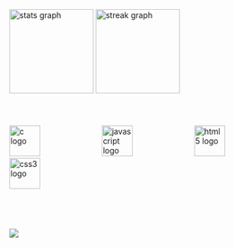 <div align="left">
  <img src="https://github-readme-stats.vercel.app/api?username=zerenay&hide_title=false&hide_rank=false&show_icons=true&include_all_commits=true&count_private=true&disable_animations=false&theme=chartreuse-dark&locale=en&hide_border=true" height="150" alt="stats graph"  />
  <img src="https://streak-stats.demolab.com?user=zerenay&locale=en&mode=daily&theme=chartreuse-dark&hide_border=true&border_radius=5" height="150" alt="streak graph"  />
</div>

###
<br></be>
<div align="left">
  <img src="https://cdn.jsdelivr.net/gh/devicons/devicon/icons/c/c-original.svg" height="55" alt="c logo"  />
  <img width="102" />
  <img src="https://cdn.jsdelivr.net/gh/devicons/devicon/icons/javascript/javascript-original.svg" height="55" alt="javascript logo"  />
  <img width="102" />
  <img src="https://cdn.jsdelivr.net/gh/devicons/devicon/icons/html5/html5-original.svg" height="55" alt="html5 logo"  />
  <img width="102" />
  <img src="https://cdn.jsdelivr.net/gh/devicons/devicon/icons/css3/css3-original.svg" height="55" alt="css3 logo"  />
</div>

###
<br></br>
<div align="left">
  <img src="https://profile-counter.glitch.me/zerenay/count.svg?"  />
</div>


